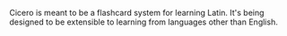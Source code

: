 Cicero is meant to be a flashcard system for learning Latin. It's being designed to be extensible to learning from languages other than English.